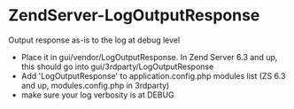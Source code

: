 ZendServer-LogOutputResponse
============================

Output response as-is to the log at debug level

* Place it in gui/vendor/LogOutputResponse. In Zend Server 6.3 and up, this should go into gui/3rdparty/LogOutputResponse
* Add 'LogOutputResponse' to application.config.php modules list (ZS 6.3 and up, modules.config.php in 3rdparty)
* make sure your log verbosity is at DEBUG
